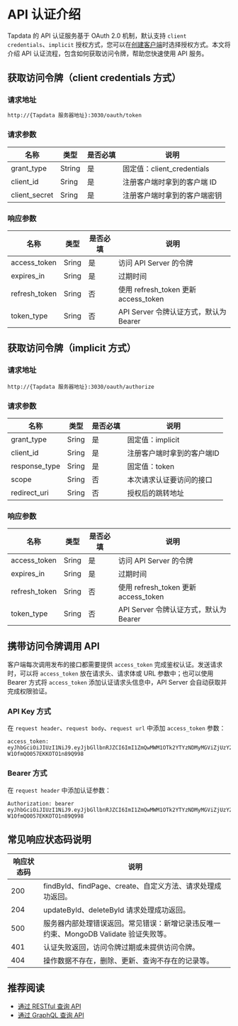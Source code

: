 # API 认证介绍

Tapdata 的 API 认证服务基于 OAuth 2.0 机制，默认支持 `client credentials`、`implicit` 授权方式，您可以在[创建客户端](create-api-client.md)时选择授权方式。本文将介绍 API 认证流程，包含如何获取访问令牌，帮助您快速使用 API 服务。

## 获取访问令牌（client credentials 方式）

### 请求地址

```bash
http://{Tapdata 服务器地址}:3030/oauth/token
```

### 请求参数
| 名称          | 类型   | 是否必填 | 说明                         |
| ------------- | ------ | -------- | ---------------------------- |
| grant_type    | String | 是       | 固定值：client_credentials   |
| client_id     | Sring  | 是       | 注册客户端时拿到的客户端 ID  |
| client_secret | Sring  | 是       | 注册客户端时拿到的客户端密钥 |


### 响应参数
| 名称          | 类型  | 是否必填 | 说明                                  |
| ------------- | ----- | -------- | ------------------------------------- |
| access_token  | Sring | 是       | 访问 API Server 的令牌                |
| expires_in    | Sring | 是       | 过期时间                              |
| refresh_token | Sring | 否       | 使用 refresh_token 更新 access_token  |
| token_type    | Sring | 否       | API Server 令牌认证方式，默认为Bearer |


## 获取访问令牌（implicit 方式）

### 请求地址

```
http://{Tapdata 服务器地址}:3030/oauth/authorize
```

### 请求参数
| 名称          | 类型  | 是否必填 | 说明                       |
| ------------- | ----- | -------- | -------------------------- |
| grant_type    | Sring | 是       | 固定值：implicit           |
| client_id     | Sring | 是       | 注册客户端时拿到的客户端ID |
| response_type | Sring | 是       | 固定值：token              |
| scope         | Sring | 否       | 本次请求认证要访问的接口   |
| redirect_uri  | Sring | 否       | 授权后的跳转地址           |


### 响应参数
| 名称          | 类型  | 是否必填 | 说明                                  |
| ------------- | ----- | -------- | ------------------------------------- |
| access_token  | Sring | 是       | 访问 API Server 的令牌                |
| expires_in    | Sring | 是       | 过期时间                              |
| refresh_token | Sring | 否       | 使用 refresh_token 更新 access_token  |
| token_type    | Sring | 否       | API Server 令牌认证方式，默认为Bearer |


## 携带访问令牌调用 API

客户端每次调用发布的接口都需要提供 `access_token` 完成鉴权认证。发送请求时，可以将 `access_token` 放在请求头、请求体或 URL 参数中；也可以使用 Bearer 方式将 `access_token` 添加认证请求头信息中，API Server 会自动获取并完成权限验证。

### API Key 方式

在 `request header`、`request body`、`request url` 中添加  `access_token` 参数：

```
access_token: eyJhbGciOiJIUzI1NiJ9.eyJjbGllbnRJZCI6ImI1ZmQwMWM1OTk2YTYzNDMyMGViZjUzY2JhYjVmYWRmIiwidXNlcl9pZCI6IjVjZTBiYzUxMzNmZDI5NGI2YTI1YTYzYyIsImNyZWF0ZWRBdCI6MTU1ODM2ODg4NDk0NCwicm9sZXMiOlsiNWNlMGJjNTEzM2ZkMjk0YjZhMjVhNjNjIl0sImV4cGlyZWRhdGUiOjE1NTgzNzA2ODQ5NDR9.fKSCRs2pCNdYYVCYjM-W1OfmQO057EKKOTO1n89Q998
```

### Bearer 方式

在 `request header` 中添加认证参数：

```
Authorization: bearer eyJhbGciOiJIUzI1NiJ9.eyJjbGllbnRJZCI6ImI1ZmQwMWM1OTk2YTYzNDMyMGViZjUzY2JhYjVmYWRmIiwidXNlcl9pZCI6IjVjZTBiYzUxMzNmZDI5NGI2YTI1YTYzYyIsImNyZWF0ZWRBdCI6MTU1ODM2ODg4NDk0NCwicm9sZXMiOlsiNWNlMGJjNTEzM2ZkMjk0YjZhMjVhNjNjIl0sImV4cGlyZWRhdGUiOjE1NTgzNzA2ODQ5NDR9.fKSCRs2pCNdYYVCYjM-W1OfmQO057EKKOTO1n89Q998
```



## 常见响应状态码说明

| 响应状态码 | 说明                                                         |
| ---------- | ------------------------------------------------------------ |
| 200        | findById、findPage、create、自定义方法、请求处理成功返回。   |
| 204        | updateById、deleteById 请求处理成功返回。                    |
| 500        | 服务器内部处理错误返回。常见错误：新增记录违反唯一约束、MongoDB Validate 验证失败等。 |
| 401        | 认证失败返回，访问令牌过期或未提供访问令牌。                 |
| 404        | 操作数据不存在，删除、更新、查询不存在的记录等。             |



## 推荐阅读

* [通过 RESTful 查询 API](query-via-restful)
* [通过 GraphQL 查询 API](query-via-graphql)